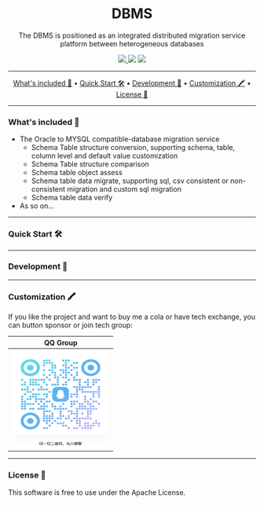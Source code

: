 <h1 align="center">
  DBMS
</h1>

<p align="center">
    The DBMS is positioned as an integrated distributed migration service platform between heterogeneous databases
</p>

<div align="center">
  <a href="https://github.com/wentaojin/dbms/actions">
		<img src="https://img.shields.io/github/actions/workflow/status/wentaojin/dbms/release.yml"/>
  </a>
  <img src="https://img.shields.io/github/license/wentaojin/dbms"/>
  <img src="https://img.shields.io/github/downloads/wentaojin/dbms/total">
</div>

-------
<p align="center">
    <a href="#whats-included-">What's included 🚀</a> &bull;
    <a href="#quick-start-">Quick Start 🛠️</a> &bull;
    <a href="#development-">Development 🧬</a> &bull;
    <a href="#customization-">Customization 🖍️</a> &bull;
    <a href="#license-">License 📓</a>
</p>

-------
### What's included 🚀

- The Oracle to MYSQL compatible-database migration service
    - Schema Table structure conversion, supporting schema, table, column level and default value customization
    - Schema Table structure comparison
    - Schema table object assess
    - Schema table data migrate, supporting sql, csv consistent or non-consistent migration and custom sql migration
    - Schema table data verify
- As so on...
-------
### Quick Start 🛠️


-------
### Development 🧬



-------
### Customization 🖍️
If you like the project and want to buy me a cola or have tech exchange, you can button sponsor or join tech group:

| QQ Group                                      |
|-----------------------------------------------|
| <img src="image/tech-exchange.jpg" height="200" width="200"/> |


-------
### License 📓

This software is free to use under the Apache License.